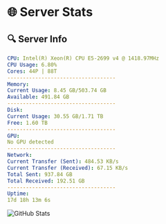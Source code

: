 # 🌐 Server Stats
## 🔍 Server Info
```yaml
CPU: Intel(R) Xeon(R) CPU E5-2699 v4 @ 1418.97MHz
CPU Usage: 6.80%
Cores: 44P | 88T
-----------------------------------
Memory:
Current Usage: 8.45 GB/503.74 GB
Available: 491.84 GB
-----------------------------------
Disk:
Current Usage: 30.55 GB/1.71 TB
Free: 1.60 TB
-----------------------------------
GPU:
No GPU detected
-----------------------------------
Network:
Current Transfer (Sent): 484.53 KB/s
Current Transfer (Received): 67.15 KB/s
Total Sent: 937.84 GB
Total Received: 192.51 GB
-----------------------------------
Uptime:
17d 18h 13m 6s
```
![GitHub Stats](https://img.shields.io/badge/Updated-2025-05-07_11:21:54-blue)